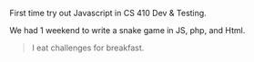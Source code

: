 First time try out Javascript in CS 410 Dev & Testing.

We had 1 weekend to write a snake game in JS, php, and Html.

> I eat challenges for breakfast.